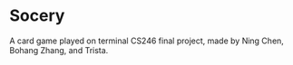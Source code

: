 # Socery
A card game played on terminal <d>
CS246 final project, made by Ning Chen, Bohang Zhang, and Trista. <d>
